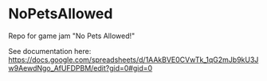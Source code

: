 # NoPetsAllowed
Repo for game jam "No Pets Allowed!"

See documentation here: https://docs.google.com/spreadsheets/d/1AAkBVE0CVwTk_1qG2mJb9kU3Jw9AewdNgo_AfUFDPBM/edit?gid=0#gid=0